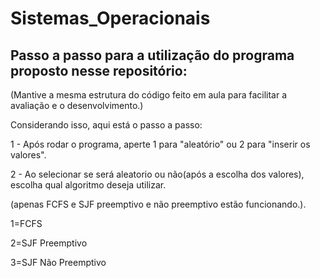 # Sistemas_Operacionais


## Passo a passo para a utilização do programa proposto nesse repositório:

(Mantive a mesma estrutura do código feito em aula para facilitar a avaliação e o desenvolvimento.)

Considerando isso, aqui está o passo a passo:

1 - Após rodar o programa, aperte 1 para "aleatório" ou 2 para "inserir os valores".

2 - Ao selecionar se será aleatorio ou não(após a escolha dos valores), escolha qual algoritmo deseja utilizar.

(apenas FCFS e SJF preemptivo e não preemptivo estão funcionando.).

1=FCFS

2=SJF Preemptivo

3=SJF Não Preemptivo
